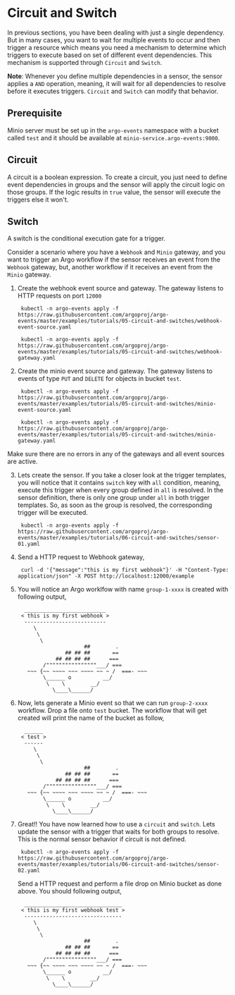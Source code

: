 # Circuit and Switch
In previous sections, you have been dealing with just a single dependency. But in many
cases, you want to wait for multiple events to occur and then trigger a resource which means
you need a mechanism to determine which triggers to execute based on set of different event dependencies.
This mechanism is supported through `Circuit` and `Switch`.

<b>Note</b>: Whenever you define multiple dependencies in a sensor, the sensor applies
a `AND` operation, meaning, it will wait for all dependencies to resolve before it executes triggers.
`Circuit` and `Switch` can modify that behavior. 

## Prerequisite
Minio server must be set up in the `argo-events` namespace with a bucket called `test` and it should be available
at `minio-service.argo-events:9000`.

## Circuit
A circuit is a boolean expression. To create a circuit, you just need to define event
dependencies in groups and the sensor will apply the circuit logic on those groups.
If the logic results in `true` value, the sensor will execute the triggers else it won't.

## Switch
A switch is the conditional execution gate for a trigger.

Consider a scenario where you have a `Webhook` and `Minio` gateway, and you want
to trigger an Argo workflow if the sensor receives an event from the `Webhook` gateway,
but, another workflow if it receives an event from the `Minio` gateway.

1. Create the webhook event source and gateway. The gateway listens to HTTP requests
   on port `12000`

        kubectl -n argo-events apply -f https://raw.githubusercontent.com/argoproj/argo-events/master/examples/tutorials/05-circuit-and-switches/webhook-event-source.yaml

        kubectl -n argo-events apply -f https://raw.githubusercontent.com/argoproj/argo-events/master/examples/tutorials/05-circuit-and-switches/webhook-gateway.yaml

2. Create the minio event source and gateway. The gateway listens to events of type
   `PUT` and `DELETE` for objects in bucket `test`.

        kubectl -n argo-events apply -f https://raw.githubusercontent.com/argoproj/argo-events/master/examples/tutorials/05-circuit-and-switches/minio-event-source.yaml

        kubectl -n argo-events apply -f https://raw.githubusercontent.com/argoproj/argo-events/master/examples/tutorials/05-circuit-and-switches/minio-gateway.yaml

Make sure there are no errors in any of the gateways and all event sources are active.

3. Lets create the sensor. If you take a closer look at the trigger templates, you will
   notice that it contains `switch` key with `all` condition, meaning, execute this trigger
   when every group defined in `all` is resolved. In the sensor definition, there
   is only one group under `all` in both trigger templates. So, as soon as the group is resolved, the
   corresponding trigger will be executed.

        kubectl -n argo-events apply -f https://raw.githubusercontent.com/argoproj/argo-events/master/examples/tutorials/06-circuit-and-switches/sensor-01.yaml
   
4. Send a HTTP request to Webhook gateway,

        curl -d '{"message":"this is my first webhook"}' -H "Content-Type: application/json" -X POST http://localhost:12000/example

5. You will notice an Argo worklfow with name `group-1-xxxx` is created with following output,

         __________________________ 
        < this is my first webhook >
         -------------------------- 
            \
             \
              \     
                            ##        .            
                      ## ## ##       ==            
                   ## ## ## ##      ===            
               /""""""""""""""""___/ ===        
          ~~~ {~~ ~~~~ ~~~ ~~~~ ~~ ~ /  ===- ~~~   
               \______ o          __/            
                \    \        __/             
                  \____\______/   

4. Now, lets generate a Minio event so that we can run `group-2-xxxx` workflow. Drop a file
   onto `test` bucket. The workflow that will get created will print the name of the bucket as
   follow,
   

         ______ 
        < test >
         ------ 
            \
             \
              \     
                            ##        .            
                      ## ## ##       ==            
                   ## ## ## ##      ===            
               /""""""""""""""""___/ ===        
          ~~~ {~~ ~~~~ ~~~ ~~~~ ~~ ~ /  ===- ~~~   
               \______ o          __/            
                \    \        __/             
                  \____\______/   


5. Great!! You have now learned how to use a `circuit` and `switch`. Lets update the sensor with a trigger
   that waits for both groups to resolve. This is the normal sensor behavior if circuit is not defined.

        kubectl -n argo-events apply -f https://raw.githubusercontent.com/argoproj/argo-events/master/examples/tutorials/06-circuit-and-switches/sensor-02.yaml

   Send a HTTP request and perform a file drop on Minio bucket as done above. You should following output,
  

         _______________________________ 
        < this is my first webhook test >
         ------------------------------- 
            \
             \
              \     
                            ##        .            
                      ## ## ##       ==            
                   ## ## ## ##      ===            
               /""""""""""""""""___/ ===        
          ~~~ {~~ ~~~~ ~~~ ~~~~ ~~ ~ /  ===- ~~~   
               \______ o          __/            
                \    \        __/             
                  \____\______/   
  
